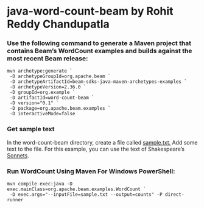 # java-word-count-beam by Rohit Reddy Chandupatla


### Use the following command to generate a Maven project that contains Beam’s WordCount examples and builds against the most recent Beam release:

```
mvn archetype:generate `
 -D archetypeGroupId=org.apache.beam `
 -D archetypeArtifactId=beam-sdks-java-maven-archetypes-examples `
 -D archetypeVersion=2.36.0 `
 -D groupId=org.example `
 -D artifactId=word-count-beam `
 -D version="0.1" `
 -D package=org.apache.beam.examples `
 -D interactiveMode=false

```
### Get sample text

In the word-count-beam directory, create a file called [sample.txt.](https://github.com/RohitChandupatla/java-word-count-beam/blob/main/sample.txt)
Add some text to the file. For this example, you can use the text of Shakespeare’s [Sonnets](https://00f74ba44b0dc016a7c9b360b480054ed0a128d336-apidata.googleusercontent.com/download/storage/v1/b/apache-beam-samples/o/shakespeare%2Fsonnets.txt?jk=AFshE3WcHn94BgMO_Xbvah8Gaebzpd3aqoZhIupaAjP7igbZSAik_ve5UWZBup0ZUTWK-GlaEKnKk0Tg9p45Twgw_MxRb7ftv7qPUcqTCG2s3J5KHE0kfMzK56RMkA_zXYafTIEMD7tL1d5ZAtBjCuZgfWsqObCLTQ_wR8kbvzoWckI4NR7-MOd98NGm7Gc7kGxxly2hkhgQqMC7knsmUpZMN-2g0hq_Eq3pD-y7idpZUaBo3CWvhbZzEuTcgDBPu42ISG_ap4D4DkFMKOwLsyB6Ghsb3f9x_fmaGBPeaNZHUJFXDmxgbYcx292vd_IedfvPgoXFE0to0twNGGMKHPIfUKpbMPiT54Qc5WiICPAmInGQQfQBYiWA6MLzOFUhcac_NaoDWPiy8Nxk7zismifs2jNIh3sa5bwvPhb1oXIfEcdVBjYFXe8U-cHniPHrRhNKSWxPTApa7Gjwl-VFdTntCU2jlzQY-3F1j_BZyzRATpT9gaqHgpWFk36myx6O9cqFh75BQDXgu1oHg9WdrRTsB0CmPn7cO2sA-ejmWGmpSx-2_dXsQTCQRzo03WFw8RuR-hjgqr8PcCAUByW4Ibyu1tkgDvXjNCScIyiDl8bO8shK6AmjB_X7Vuwef-LohcUrzPgmKOEbiisDCBiSNgaIR97j-X0BLdNQmsHzYghwNi387fEG06uGD0FH-zb5twjs9B7Gs5e9MOhA3ziZPWsS6Mqai-php9EPAWc0hC_graYrYHErPlqYKVDeKVblw2WRzzFY8cHrO2HSwaIh2ss2Nx0_WZn_Qc4JLDIPAEFQJssOySZq9TjFugx-BuPaVJ73UZsS59AxTiG27o9krLYic3m7N4BNQq1XmbxoqUMq9uVieKMEwLHwnOMx1Ir_aacYRBje2zcuOgb2_vd_pN8TjygoHjd0OyGVW4Y9a3-jQ3Cu6KfShppLM5tfq0hmpCovTkrLz8vUisqyY5uWrbd2sJ_R1aA&isca=1).

### Run WordCount Using Maven For Windows PowerShell:
```
mvn compile exec:java -D exec.mainClass=org.apache.beam.examples.WordCount `
 -D exec.args="--inputFile=sample.txt --output=counts" -P direct-runner
``` 
